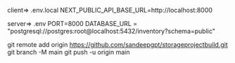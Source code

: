 client=> .env.local
NEXT_PUBLIC_API_BASE_URL=http://localhost:8000

server=> .env
PORT=8000
DATABASE_URL = "postgresql://postgres:root@localhost:5432/inventory?schema=public"

git remote add origin https://github.com/sandeepgpt/storageprojectbuild.git
git branch -M main
git push -u origin main
